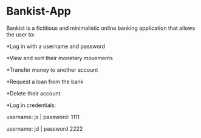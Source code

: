 # Bankist-App

Bankist is a fictitious and minimalistic online banking application that allows the user to:

\*Log in with a username and password

\*View and sort their monetary movements

\*Transfer money to another account

\*Request a loan from the bank

\*Delete their account

\*Log in credentials:

username: js | password: 1111

username: jd | password 2222
